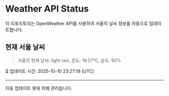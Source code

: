 
# Weather API Status

이 리포지토리는 OpenWeather API를 사용하여 서울의 날씨 정보를 자동으로 업데이트합니다.

## 현재 서울 날씨
> 서울의 현재 날씨: light rain, 온도: 19.27°C, 습도: 92%

⏳ 업데이트 시간: 2025-10-10 23:27:19 (UTC)

---
자동 업데이트 봇에 의해 관리됩니다.
